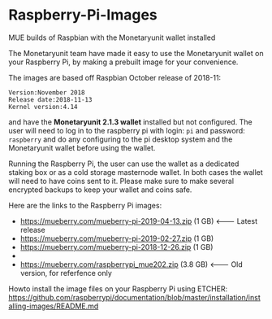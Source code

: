 # Raspberry-Pi-Images
MUE builds of Raspbian with the Monetaryunit wallet installed

The Monetaryunit team have made it easy to use the Monetaryunit wallet on your Raspberry Pi, by making a prebuilt image for your convenience. 

The images are based off Raspbian October release of 2018-11: 

    Version:November 2018
    Release date:2018-11-13
    Kernel version:4.14

and have the **Monetaryunit 2.1.3 wallet** installed but not configured. The user will need to log in to the raspberry pi with login: `pi` and password: `raspberry` and do any configuring to the pi desktop system and the Monetaryunit wallet before using the wallet.

Running the Raspberry Pi, the user can use the wallet as a dedicated staking box or as a cold storage masternode wallet. In both cases the wallet will need to have coins sent to it. Please make sure to make several encrypted backups to keep your wallet and coins safe.

Here are the links to the Raspberry Pi images:

* https://mueberry.com/mueberry-pi-2019-04-13.zip (1 GB) <--- Latest release 
* https://mueberry.com/mueberry-pi-2019-02-27.zip (1 GB)
* https://mueberry.com/mueberry-pi-2018-12-26.zip (1 GB)
*
* https://mueberry.com/raspberrypi_mue202.zip (3.8 GB) <--- Old version, for referfence only


Howto install the image files on your Raspberry Pi using ETCHER:
https://github.com/raspberrypi/documentation/blob/master/installation/installing-images/README.md
